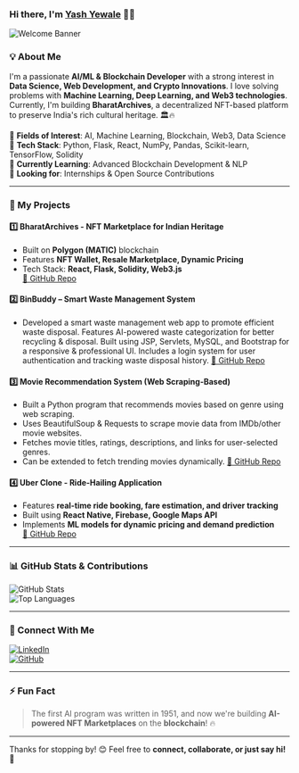 ### Hi there, I'm [Yash Yewale](https://www.linkedin.com/in/yash-yewale-1019b32ab/) 👋🚀  

![Welcome Banner](https://raw.githubusercontent.com/HighAmbition211/HighAmbition211/auxiliary/others/Welcome.svg)


### 💡 About Me
I'm a passionate **AI/ML & Blockchain Developer** with a strong interest in **Data Science, Web Development, and Crypto Innovations**. I love solving problems with **Machine Learning, Deep Learning, and Web3 technologies**. Currently, I'm building **BharatArchives**, a decentralized NFT-based platform to preserve India's rich cultural heritage. 🏛️🔥  

🔹 **Fields of Interest**: AI, Machine Learning, Blockchain, Web3, Data Science  
🔹 **Tech Stack**: Python, Flask, React, NumPy, Pandas, Scikit-learn, TensorFlow, Solidity  
🔹 **Currently Learning**: Advanced Blockchain Development & NLP  
🔹 **Looking for**: Internships & Open Source Contributions  

---

### 🚀 My Projects
#### **1️⃣ BharatArchives - NFT Marketplace for Indian Heritage**
- Built on **Polygon (MATIC)** blockchain
- Features **NFT Wallet, Resale Marketplace, Dynamic Pricing**
- Tech Stack: **React, Flask, Solidity, Web3.js**  
[🔗 GitHub Repo](https://github.com/yash-yewale/BharatArchives) 

#### **2️⃣ BinBuddy – Smart Waste Management System**
- Developed a smart waste management web app to promote efficient waste disposal.
Features AI-powered waste categorization for better recycling & disposal.
Built using JSP, Servlets, MySQL, and Bootstrap for a responsive & professional UI.
Includes a login system for user authentication and tracking waste disposal history.
[🔗 GitHub Repo](https://github.com/yash-yewale/sem3-project)

#### **3️⃣ Movie Recommendation System (Web Scraping-Based)**
- Built a Python program that recommends movies based on genre using web scraping.
- Uses BeautifulSoup & Requests to scrape movie data from IMDb/other movie websites.
- Fetches movie titles, ratings, descriptions, and links for user-selected genres.
- Can be extended to fetch trending movies dynamically.
[🔗 GitHub Repo](https://github.com/yash-yewale/Movie_Recommender)

#### **4️⃣ Uber Clone - Ride-Hailing Application**
- Features **real-time ride booking, fare estimation, and driver tracking**
- Built using **React Native, Firebase, Google Maps API**
- Implements **ML models for dynamic pricing and demand prediction**  
[🔗 GitHub Repo](https://github.com/yash-yewale/Uber-application)

---

### 📊 GitHub Stats & Contributions  
![GitHub Stats](https://github-readme-stats.vercel.app/api?username=yash-yewale&show_icons=true&theme=radical)  
![Top Languages](https://github-readme-stats.vercel.app/api/top-langs/?username=yash-yewale&layout=compact&theme=radical)  

---

### 💼 Connect With Me  
[![LinkedIn](https://img.shields.io/badge/LinkedIn-Connect-blue?logo=linkedin)](https://www.linkedin.com/in/yash-yewale-1019b32ab/)  
[![GitHub](https://img.shields.io/badge/GitHub-Follow-black?logo=github)](https://github.com/yash-yewale/)    

---

### ⚡ Fun Fact
> The first AI program was written in 1951, and now we're building **AI-powered NFT Marketplaces** on the **blockchain**! 🔥

---

Thanks for stopping by! 😊 Feel free to **connect, collaborate, or just say hi!** 🚀

